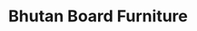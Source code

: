 ---
title: "Bhutan Board Furniture"
url: /basaveshwara-nagar-bangalore/bhutan-board-furniture/
shop: furniture
---